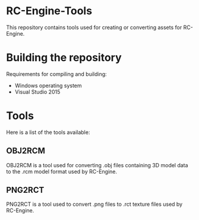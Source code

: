# RC-Engine-Tools
This repository contains tools used for creating or converting assets for RC-Engine.

# Building the repository
Requirements for compiling and building:
- Windows operating system
- Visual Studio 2015

# Tools
Here is a list of the tools available:

## OBJ2RCM
OBJ2RCM is a tool used for converting .obj files containing 3D model data to the .rcm model format used by RC-Engine.

## PNG2RCT
PNG2RCT is a tool used to convert .png files to .rct texture files used by RC-Engine.